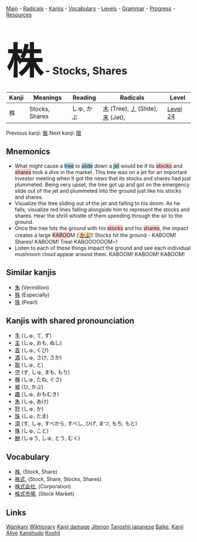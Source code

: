 <style> bigfont {font-size: 100px}</style>
[Main](../README.md) -
[Radicals](../radicals.md) -
[Kanjis](../kanjis.md) -
[Vocabulary](../vocabulary.md) -
[Levels](../levels.md) -
[Grammar](../grammar.md) - 
[Progress](../progress.md) -
[Resources](../resources.md)
# <bigfont> 株</bigfont> - Stocks, Shares 

| Kanji | Meanings | Reading | Radicals | Level |
| --- | --- | --- | --- | --- |
| 株 | Stocks, Shares | しゅ, かぶ | [木](../radicals/木.md) (Tree), [丿](../radicals/丿.md) (Slide), [未](../radicals/未.md) (Jet),  | [Level 24](../levels/wk_level24.md) |

Previous kanji: [販](販.md) Next kanji: [限](限.md) 

## Mnemonics
 * What might cause a <span style="background-color:#ADD8E6"> tree</span> to <span style="background-color:#ADD8E6"> slide</span> down a <span style="background-color:#ADD8E6"> jet</span> would be if its <span style="background-color:#ffcccb"> stocks</span> and <span style="background-color:#ffcccb"> shares</span> took a dive in the market. This tree was on a jet for an important investor meeting when it got the news that its stocks and shares had just plummeted. Being very upset, the tree got up and got on the emergency slide out of the jet and plummeted into the ground just like his stocks and shares.
* Visualize this tree sliding out of the jet and falling to his doom. As he falls, visualize red lines falling alongside him to represent the stocks and shares. Hear the shrill whistle of them speeding through the air to the ground.
* Once the tree hits the ground with his <span style="background-color:#ffcccb"> stocks</span> and his <span style="background-color:#ffcccb"> shares</span>, the impact creates a large <span style="background-color:#ffcccb"> KABOO</span>M (<span style="background-color:#fed8b1"> [かぶ](https://jisho.org/search/かぶ)</span>)! Stocks hit the ground - KABOOM! Shares! KABOOM! Tree! KABOOOOOOM~!
* Listen to each of these things impact the ground and see each individual mushroom cloud appear around them. KABOOM! KABOOM! KABOOM! 


## Similar kanjis
 * [朱](朱.md) (Vermillion)
* [殊](殊.md) (Especially)
* [珠](珠.md) (Pearl)



## Kanjis with shared pronounciation
 * [手](手.md) (しゅ, て, ず)
* [主](主.md) (しゅ, おも, ぬし)
* [首](首.md) (しゅ, くび)
* [酒](酒.md) (しゅ, さけ, さか)
* [取](取.md) (しゅ, と)
* [守](守.md) (す, しゅ, まも, もり)
* [種](種.md) (しゅ, たね, ぐさ)
* [被](被.md) (ひ, かぶ)
* [趣](趣.md) (しゅ, おもむき)
* [朱](朱.md) (しゅ, あけ)
* [狩](狩.md) (しゅ, か)
* [珠](珠.md) (しゅ, たま)
* [須](須.md) (す, しゅ, すべから, すべし, ひげ, まつ, もち, もと)
* [殊](殊.md) (しゅ, こと)
* [酬](酬.md) (しゅう, しゅ, とう, むく)



## Vocabulary
 * [株](../vocabulary/株.md), (Stock, Share)
* [株式](../vocabulary/株.md), (Stock, Share, Stocks, Shares)
* [株式会社](../vocabulary/株.md), (Corporation)
* [株式市場](../vocabulary/株.md), (Stock Market)




## Links 


[Wanikani](https://www.wanikani.com/kanji/株)
[Wiktionary](https://en.wiktionary.org/wiki/株)
[Kanji damage](http://www.kanjidamage.com/kanji/search?utf8=✓&q=株)
[Jitenon](https://jitenon.com/kanji/株)
[Tanoshii japanese](https://www.tanoshiijapanese.com/dictionary/kanji.cfm?k=株)
[Baike](https://baike.baidu.com/item/株),
[Kanji Alive](https://app.kanjialive.com/株)
[Kanshudo](https://www.kanshudo.com/searchmn?q=株)
[Koohii](https://kanji.koohii.com/study/kanji/株)

